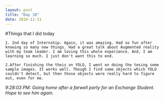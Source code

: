```yaml
---
layout: post
title: "Day 10"
date: 2016-11-11
---
```

#Things that I did today

    1. 2nd day of Internship. Again, it was amazing. Had so fun after knowing so many new things. Had a great talk about Augmented reality with my team leader. I am loving this whole experience. And, I am learning so much. I just don't want this to end.
  
    2.After finishing the theis on YOLO, I went on doing the tesing some sample images. It works well. Though I find some objects which YOLO couldn't detect, but then those objects were really hard to figure out, even for me. 


_9:28:03 PM: Going home after a farwell party for an Exchange Student. Hope to see him again._
